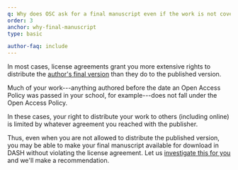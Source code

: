 ```yaml
---
q: Why does OSC ask for a final manuscript even if the work is not covered by the policy?
order: 3
anchor: why-final-manuscript
type: basic

author-faq: include
---
```


In most cases, license agreements grant you more extensive rights to distribute the [author's final version]({{site.baseurl}}/authors/faq/#final-manuscript) than they do to the published version.

Much of your work---anything authored before the date an Open Access Policy was passed in your school, for example---does not fall under the Open Access Policy.

In these cases, your right to distribute your work to others (including online) is limited by whatever agreement you reached with the publisher.

Thus, even when you are not allowed to distribute the published version, you may be able to make your final manuscript available for download in DASH without violating the license agreement. Let us [investigate this for you](mailto:{{site.email}}?subject=Request%20for%20assistance%20with%20DASH) and we'll make a recommendation.
